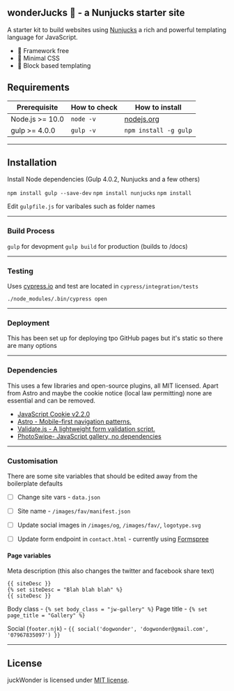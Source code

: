 ## wonderJucks 🗿 - a Nunjucks starter site

A starter kit to build websites using [Nunjucks](https://mozilla.github.io/nunjucks/) a rich and powerful templating language for JavaScript. 

- 🐛 Framework free
- 🐝 Minimal CSS
- 🐬 Block based templating 

## Requirements

| Prerequisite    | How to check | How to install
| --------------- | ------------ | ------------- |
| Node.js >= 10.0  | `node -v`    | [nodejs.org](http://nodejs.org/) |
| gulp >= 4.0.0  | `gulp -v`    | `npm install -g gulp` |

---------------

## Installation
Install Node dependencies (Gulp 4.0.2, Nunjucks and a few others)

`npm install gulp --save-dev`
`npm install nunjucks`
`npm install`

Edit `gulpfile.js` for varibales such as folder names

---------------

### Build Process
`gulp` for devopment
`gulp build` for production (builds to /docs)

---------------

### Testing
Uses [cypress.io](https://www.cypress.io/) and test are located in `cypress/integration/tests` 

`./node_modules/.bin/cypress open`

---------------

### Deployment
This has been set up for deploying tpo GitHub pages but it's static so there are many options

---------------
### Dependencies
This uses a few libraries and open-source plugins, all MIT licensed. Apart from Astro and maybe the cookie notice (local law permitting) none are essential and can be removed.  

- [JavaScript Cookie v2.2.0](https://github.com/js-cookie/js-cookie)
- [Astro - Mobile-first navigation patterns.](https://github.com/cferdinandi/astro)
- [Validate.js - A lightweight form validation script.](https://github.com/cferdinandi/validate)
- [PhotoSwipe- JavaScript gallery, no dependencies](https://github.com/dimsemenov/photoswipe)

---------------

### Customisation

There are some site variables that should be edited away from the boilerplate defaults

- [ ] Change site vars - `data.json`
- [ ] Site name - `/images/fav/manifest.json`
- [ ] Update social images in `/images/og`, `/images/fav/`, `logotype.svg`
- [ ] Update form endpoint in `contact.html` - currently using [Formspree](https://formspree.io/)


#### Page variables 

Meta description (this also changes the twitter and facebook share text)

```
{{ siteDesc }}
{% set siteDesc = "Blah blah blah" %}
{{ siteDesc }}
```

Body class - `{% set body_class = "jw-gallery" %}`
Page title - `{% set page_title = "Gallery" %}`

Social (`footer.njk`) - `{{ social('dogwonder', 'dogwonder@gmail.com', '07967835097') }}`

---------------

## License

juckWonder is licensed under [MIT license](https://github.com/dogwonder/juckWonder/blob/master/LICENSE). 


